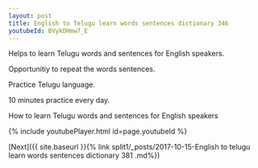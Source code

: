 ```yaml
---
layout: post
title: English to Telugu learn words sentences dictionary 346 
youtubeId: BVykDHmw7_E
---
```

 
 
Helps to learn Telugu words and sentences for English speakers.

Opportunitiy to repeat the words sentences. 

Practice Telugu language. 
 
10 minutes practice every day. 
 
How to learn Telugu words and sentences for English speakers 
 
{% include youtubePlayer.html id=page.youtubeId %}
 
 
[Next]({{ site.baseurl }}{% link  split1/_posts/2017-10-15-English to telugu learn words sentences dictionary 381 .md%})
 
